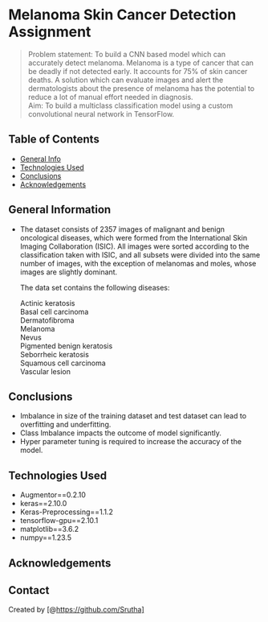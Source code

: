 # Melanoma Skin Cancer Detection Assignment
> Problem statement: To build a CNN based model which can accurately detect melanoma. Melanoma is a type of cancer that can be deadly if not detected early. It accounts for 75% of skin cancer deaths. A solution which can evaluate images and alert the dermatologists about the presence of melanoma has the potential to reduce a lot of manual effort needed in diagnosis. <br>
> Aim: To build a multiclass classification model using a custom convolutional neural network in TensorFlow. 


## Table of Contents
* [General Info](#general-information)
* [Technologies Used](#technologies-used)
* [Conclusions](#conclusions)
* [Acknowledgements](#acknowledgements)



## General Information
- The dataset consists of 2357 images of malignant and benign oncological diseases, which were formed from the International Skin Imaging Collaboration (ISIC). All images were sorted according to the classification taken with ISIC, and all subsets were divided into the same number of images, with the exception of melanomas and moles, whose images are slightly dominant.

    The data set contains the following diseases:

    Actinic keratosis<br>
    Basal cell carcinoma<br>
    Dermatofibroma<br>
    Melanoma<br>
    Nevus<br>
    Pigmented benign keratosis<br>
    Seborrheic keratosis<br>
    Squamous cell carcinoma<br>
    Vascular lesion<br>




## Conclusions
- Imbalance in size of the training dataset and test dataset can lead to overfitting and underfitting.
- Class Imbalance impacts the outcome of model significantly.
- Hyper parameter tuning is required to increase the accuracy of the model.


## Technologies Used
- Augmentor==0.2.10
- keras==2.10.0
- Keras-Preprocessing==1.1.2
- tensorflow-gpu==2.10.1
- matplotlib==3.6.2
- numpy==1.23.5


## Acknowledgements



## Contact
Created by [@https://github.com/Srutha]

 
